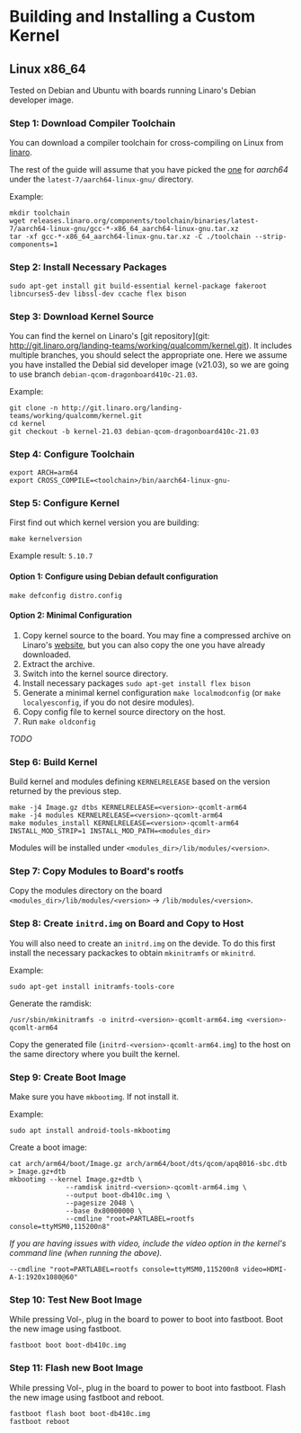# Building and Installing a Custom Kernel

## Linux x86_64 

Tested on Debian and Ubuntu with boards running Linaro's Debian developer image. 

### Step 1: Download Compiler Toolchain

You can download a compiler toolchain for cross-compiling on Linux from [linaro](http://releases.linaro.org/components/toolchain/binaries/).

The rest of the guide will assume that you have picked the [one](http://releases.linaro.org/components/toolchain/binaries/latest-7/aarch64-linux-gnu/gcc-linaro-7.5.0-2019.12-x86_64_aarch64-linux-gnu.tar.xz) for _aarch64_ under the `latest-7/aarch64-linux-gnu/` directory.

Example:

```
mkdir toolchain
wget releases.linaro.org/components/toolchain/binaries/latest-7/aarch64-linux-gnu/gcc-*-x86_64_aarch64-linux-gnu.tar.xz
tar -xf gcc-*-x86_64_aarch64-linux-gnu.tar.xz -C ./toolchain --strip-components=1
```

### Step 2: Install Necessary Packages

```
sudo apt-get install git build-essential kernel-package fakeroot libncurses5-dev libssl-dev ccache flex bison
```

### Step 3: Download Kernel Source

You can find the kernel on Linaro's [git repository](git: http://git.linaro.org/landing-teams/working/qualcomm/kernel.git). It includes multiple branches, you should select the appropriate one. Here we assume you have installed the Debial sid developer image (v21.03), so we are going to use branch `debian-qcom-dragonboard410c-21.03`.

Example:

```
git clone -n http://git.linaro.org/landing-teams/working/qualcomm/kernel.git
cd kernel
git checkout -b kernel-21.03 debian-qcom-dragonboard410c-21.03
```

### Step 4: Configure Toolchain

```
export ARCH=arm64
export CROSS_COMPILE=<toolchain>/bin/aarch64-linux-gnu-
```

### Step 5: Configure Kernel

First find out which kernel version you are building:

```
make kernelversion
```

Example result: `5.10.7`

#### Option 1: Configure using Debian default configuration

```
make defconfig distro.config
```

#### Option 2: Minimal Configuration

1. Copy kernel source to the board. You may fine a compressed archive on Linaro's [website](http://git.linaro.org/landing-teams/working/qualcomm/kernel.git/), but you can also copy the one you have already downloaded. 
2. Extract the archive.
3. Switch into the kernel source directory.
4. Install necessary packages `sudo apt-get install flex bison`
4. Generate a minimal kernel configuration `make localmodconfig` (or `make localyesconfig`, if you do not desire modules).
5. Copy config file to kernel source directory on the host.
6. Run `make oldconfig`

_TODO_

### Step 6: Build Kernel

Build kernel and modules defining `KERNELRELEASE` based on the version returned by the previous step.

```
make -j4 Image.gz dtbs KERNELRELEASE=<version>-qcomlt-arm64
make -j4 modules KERNELRELEASE=<version>-qcomlt-arm64
make modules_install KERNELRELEASE=<version>-qcomlt-arm64 INSTALL_MOD_STRIP=1 INSTALL_MOD_PATH=<modules_dir>
```

Modules will be installed under `<modules_dir>/lib/modules/<version>`.

### Step 7: Copy Modules to Board's rootfs

Copy the modules directory on the board `<modules_dir>/lib/modules/<version>` -> `/lib/modules/<version>`.

### Step 8: Create `initrd.img` on Board and Copy to Host


You will also need to create an `initrd.img` on the devide. To do this first install the necessary packackes to obtain `mkinitramfs` or `mkinitrd`.

Example:

```
sudo apt-get install initramfs-tools-core
```

Generate the ramdisk:

```
/usr/sbin/mkinitramfs -o initrd-<version>-qcomlt-arm64.img <version>-qcomlt-arm64
```

Copy the generated file (`initrd-<version>-qcomlt-arm64.img`) to the host on the same directory where you built the kernel.


### Step 9: Create Boot Image

Make sure you have `mkbootimg`. If not install it.

Example:

```
sudo apt install android-tools-mkbootimg
```

Create a boot image:

```
cat arch/arm64/boot/Image.gz arch/arm64/boot/dts/qcom/apq8016-sbc.dtb > Image.gz+dtb
mkbootimg --kernel Image.gz+dtb \
              --ramdisk initrd-<version>-qcomlt-arm64.img \
              --output boot-db410c.img \
              --pagesize 2048 \
              --base 0x80000000 \
              --cmdline "root=PARTLABEL=rootfs console=ttyMSM0,115200n8"
```

_If you are having issues with video, include the video option in the kernel's command line (when running the above)._

```
--cmdline "root=PARTLABEL=rootfs console=ttyMSM0,115200n8 video=HDMI-A-1:1920x1080@60"
```

### Step 10: Test New Boot Image

While pressing Vol-, plug in the board to power to boot into fastboot.
Boot the new image using fastboot.

```
fastboot boot boot-db410c.img
```

### Step 11: Flash new Boot Image

While pressing Vol-, plug in the board to power to boot into fastboot.
Flash the new image using fastboot and reboot.

```
fastboot flash boot boot-db410c.img
fastboot reboot
```
